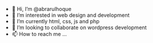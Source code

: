 - 👋 Hi, I’m @abrarulhoque
- 👀 I’m interested in web design and development
- 🌱 I’m currently html, css, js and php
- 💞️ I’m looking to collaborate on wordpress development
- 📫 How to reach me ...

<!---
abrarulhoque/abrarulhoque is a ✨ special ✨ repository because its `README.md` (this file) appears on your GitHub profile.
You can click the Preview link to take a look at your changes.
--->
